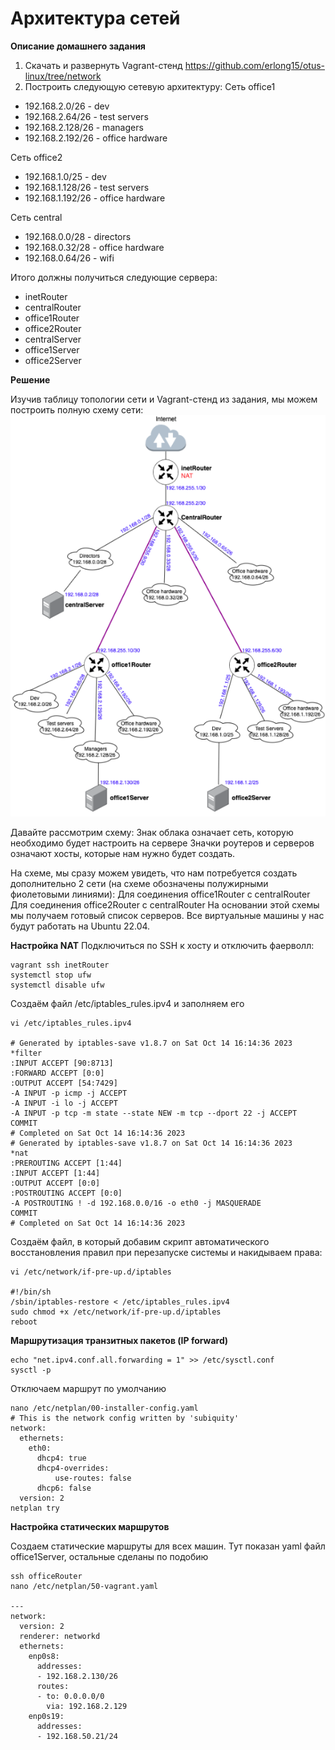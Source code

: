 # Архитектура сетей

**Описание домашнего задания**
1. Скачать и развернуть Vagrant-стенд https://github.com/erlong15/otus-linux/tree/network
2. Построить следующую сетевую архитектуру:
Сеть office1
- 192.168.2.0/26      - dev
- 192.168.2.64/26     - test servers
- 192.168.2.128/26    - managers
- 192.168.2.192/26    - office hardware

Сеть office2
- 192.168.1.0/25      - dev
- 192.168.1.128/26    - test servers
- 192.168.1.192/26    - office hardware

Сеть central
- 192.168.0.0/28     - directors
- 192.168.0.32/28    - office hardware
- 192.168.0.64/26    - wifi

Итого должны получиться следующие сервера:
- inetRouter
- centralRouter
- office1Router
- office2Router
- centralServer
- office1Server
- office2Server

**Решение**

Изучив таблицу топологии сети и Vagrant-стенд из задания, мы можем построить полную схему сети:
![Alt text](0.png)

Давайте рассмотрим схему: 
Знак облака означает сеть, которую необходимо будет настроить на сервере
Значки роутеров и серверов означают хосты, которые нам нужно будет создать. 

На схеме, мы сразу можем увидеть, что нам потребуется создать дополнительно 2 сети (на схеме обозначены полужирными фиолетовыми линиями):
Для соединения office1Router c centralRouter 
Для соединения office2Router c centralRouter 
На основании этой схемы мы получаем готовый список серверов.
Все виртуальные машины у нас будут работать на Ubuntu 22.04.

**Настройка NAT**
Подключиться по SSH к хосту и отключить фаерволл:
```
vagrant ssh inetRouter
systemctl stop ufw
systemctl disable ufw
```
Создаём файл /etc/iptables_rules.ipv4 и заполняем его
```
vi /etc/iptables_rules.ipv4

# Generated by iptables-save v1.8.7 on Sat Oct 14 16:14:36 2023
*filter
:INPUT ACCEPT [90:8713]
:FORWARD ACCEPT [0:0]
:OUTPUT ACCEPT [54:7429]
-A INPUT -p icmp -j ACCEPT
-A INPUT -i lo -j ACCEPT
-A INPUT -p tcp -m state --state NEW -m tcp --dport 22 -j ACCEPT
COMMIT
# Completed on Sat Oct 14 16:14:36 2023
# Generated by iptables-save v1.8.7 on Sat Oct 14 16:14:36 2023
*nat
:PREROUTING ACCEPT [1:44]
:INPUT ACCEPT [1:44]
:OUTPUT ACCEPT [0:0]
:POSTROUTING ACCEPT [0:0]
-A POSTROUTING ! -d 192.168.0.0/16 -o eth0 -j MASQUERADE
COMMIT
# Completed on Sat Oct 14 16:14:36 2023
```
Создаём файл, в который добавим скрипт автоматического восстановления правил при перезапуске системы и накидываем права:
```
vi /etc/network/if-pre-up.d/iptables

#!/bin/sh
/sbin/iptables-restore < /etc/iptables_rules.ipv4
sudo chmod +x /etc/network/if-pre-up.d/iptables
reboot
```
**Маршрутизация транзитных пакетов (IP forward)**
```
echo "net.ipv4.conf.all.forwarding = 1" >> /etc/sysctl.conf
sysctl -p
```
Отключаем маршрут по умолчанию
```
nano /etc/netplan/00-installer-config.yaml
# This is the network config written by 'subiquity'
network:
  ethernets:
    eth0:
      dhcp4: true
      dhcp4-overrides:
          use-routes: false
      dhcp6: false
  version: 2
netplan try
```
**Настройка статических маршрутов**

Создаем статические маршруты для всех машин. Тут показан yaml файл office1Server, остальные сделаны по подобию
```
ssh officeRouter
nano /etc/netplan/50-vagrant.yaml

---
network:
  version: 2
  renderer: networkd
  ethernets:
    enp0s8:
      addresses:
      - 192.168.2.130/26
      routes:
      - to: 0.0.0.0/0
        via: 192.168.2.129
    enp0s19:
      addresses:
      - 192.168.50.21/24
```


